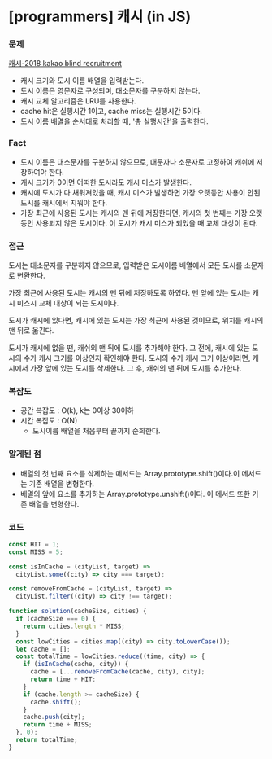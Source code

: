 # [programmers] 캐시 (in JS)

### 문제

[캐시-2018 kakao blind recruitment](https://programmers.co.kr/learn/courses/30/lessons/17680)

- 캐시 크기와 도시 이름 배열을 입력받는다.
- 도시 이름은 영문자로 구성되며, 대소문자를 구분하지 않는다.
- 캐시 교체 알고리즘은 LRU를 사용한다.
- cache hit은 실행시간 1이고, cache miss는 실행시간 5이다.
- 도시 이름 배열을 순서대로 처리할 때, '총 실행시간'을 출력한다.

### Fact

- 도시 이름은 대소문자를 구분하지 않으므로, 대문자나 소문자로 고정하여 캐쉬에 저장하여야 한다.
- 캐시 크기가 0이면 어떠한 도시라도 캐시 미스가 발생한다.
- 캐시에 도시가 다 채워져있을 때, 캐시 미스가 발생하면 가장 오랫동안 사용이 안된 도시를 캐시에서 지워야 한다.
- 가장 최근에 사용된 도시는 캐시의 맨 뒤에 저장한다면, 캐시의 첫 번째는 가장 오랫동안 사용되지 않은 도시이다. 이 도시가 캐시 미스가 되었을 때 교체 대상이 된다.

### 접근

도시는 대소문자를 구분하지 않으므로, 입력받은 도시이름 배열에서 모든 도시를 소문자로 변환한다.

가장 최근에 사용된 도시는 캐시의 맨 뒤에 저장하도록 하였다.
맨 앞에 있는 도시는 캐시 미스시 교체 대상이 되는 도시이다.

도시가 캐시에 있다면, 캐시에 있는 도시는 가장 최근에 사용된 것이므로, 위치를 캐시의 맨 뒤로 옮긴다.

도시가 캐시에 없을 땐, 캐쉬의 맨 뒤에 도시를 추가해야 한다. 그 전에, 캐시에 있는 도시의 수가 캐시 크기를 이상인지 확인해야 한다. 도시의 수가 캐시 크기 이상이라면, 캐시에서 가장 앞에 있는 도시를 삭제한다. 그 후, 캐쉬의 맨 뒤에 도시를 추가한다.

### 복잡도

- 공간 복잡도 : O(k), k는 0이상 30이하
- 시간 복잡도 : O(N)
  - 도시이름 배열을 처음부터 끝까지 순회한다.

### 알게된 점

- 배열의 첫 번째 요소를 삭제하는 메서드는 Array.prototype.shift()이다.이 메서드는 기존 배열을 변형한다.
- 배열의 앞에 요소를 추가하는 Array.prototype.unshift()이다. 이 메서드 또한 기존 배열을 변형한다.

### 코드

```javascript
const HIT = 1;
const MISS = 5;

const isInCache = (cityList, target) =>
  cityList.some((city) => city === target);

const removeFromCache = (cityList, target) =>
  cityList.filter((city) => city !== target);

function solution(cacheSize, cities) {
  if (cacheSize === 0) {
    return cities.length * MISS;
  }
  const lowCities = cities.map((city) => city.toLowerCase());
  let cache = [];
  const totalTime = lowCities.reduce((time, city) => {
    if (isInCache(cache, city)) {
      cache = [...removeFromCache(cache, city), city];
      return time + HIT;
    }
    if (cache.length >= cacheSize) {
      cache.shift();
    }
    cache.push(city);
    return time + MISS;
  }, 0);
  return totalTime;
}
```
